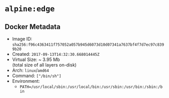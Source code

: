 # `alpine:edge`

## Docker Metadata

- Image ID: `sha256:f96c4363411f757052a057b945d6073d10d07341a7637bf4f7d7ec97c8399b20`
- Created: `2017-09-13T14:32:30.668014445Z`
- Virtual Size: ~ 3.95 Mb  
  (total size of all layers on-disk)
- Arch: `linux`/`amd64`
- Command: `["/bin/sh"]`
- Environment:
  - `PATH=/usr/local/sbin:/usr/local/bin:/usr/sbin:/usr/bin:/sbin:/bin`
